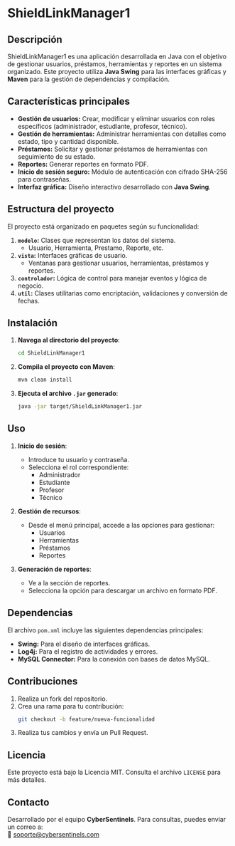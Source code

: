 # ShieldLinkManager1

## Descripción
ShieldLinkManager1 es una aplicación desarrollada en Java con el objetivo de gestionar usuarios, préstamos, herramientas y reportes en un sistema organizado. Este proyecto utiliza **Java Swing** para las interfaces gráficas y **Maven** para la gestión de dependencias y compilación.

## Características principales
- **Gestión de usuarios:** Crear, modificar y eliminar usuarios con roles específicos (administrador, estudiante, profesor, técnico).
- **Gestión de herramientas:** Administrar herramientas con detalles como estado, tipo y cantidad disponible.
- **Préstamos:** Solicitar y gestionar préstamos de herramientas con seguimiento de su estado.
- **Reportes:** Generar reportes en formato PDF.
- **Inicio de sesión seguro:** Módulo de autenticación con cifrado SHA-256 para contraseñas.
- **Interfaz gráfica:** Diseño interactivo desarrollado con **Java Swing**.

## Estructura del proyecto
El proyecto está organizado en paquetes según su funcionalidad:

1. **`modelo`:** Clases que representan los datos del sistema.
   - Usuario, Herramienta, Prestamo, Reporte, etc.
2. **`vista`:** Interfaces gráficas de usuario.
   - Ventanas para gestionar usuarios, herramientas, préstamos y reportes.
3. **`controlador`:** Lógica de control para manejar eventos y lógica de negocio.
4. **`util`:** Clases utilitarias como encriptación, validaciones y conversión de fechas.

## Instalación

1. **Navega al directorio del proyecto**:
   ```bash
   cd ShieldLinkManager1
   ```

2. **Compila el proyecto con Maven**:
   ```bash
   mvn clean install
   ```

3. **Ejecuta el archivo `.jar` generado**:
   ```bash
   java -jar target/ShieldLinkManager1.jar
   ```

## Uso

1. **Inicio de sesión**:
   - Introduce tu usuario y contraseña.
   - Selecciona el rol correspondiente:
     - Administrador
     - Estudiante
     - Profesor
     - Técnico

2. **Gestión de recursos**:
   - Desde el menú principal, accede a las opciones para gestionar:
     - Usuarios
     - Herramientas
     - Préstamos
     - Reportes

3. **Generación de reportes**:
   - Ve a la sección de reportes.
   - Selecciona la opción para descargar un archivo en formato PDF.

## Dependencias

El archivo `pom.xml` incluye las siguientes dependencias principales:

- **Swing:** Para el diseño de interfaces gráficas.
- **Log4j:** Para el registro de actividades y errores.
- **MySQL Connector:** Para la conexión con bases de datos MySQL.

## Contribuciones

1. Realiza un fork del repositorio.
2. Crea una rama para tu contribución:
   ```bash
   git checkout -b feature/nueva-funcionalidad
   ```
3. Realiza tus cambios y envía un Pull Request.

## Licencia

Este proyecto está bajo la Licencia MIT. Consulta el archivo `LICENSE` para más detalles.

## Contacto

Desarrollado por el equipo **CyberSentinels**. Para consultas, puedes enviar un correo a:  
📧 soporte@cybersentinels.com
